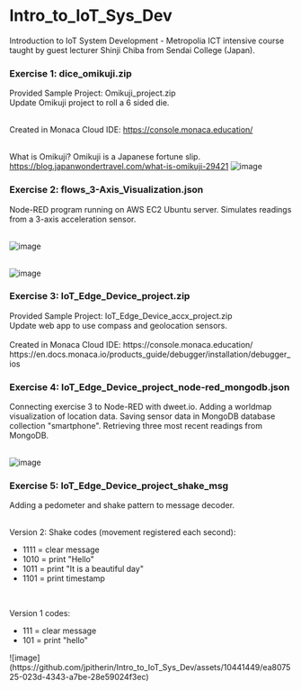 # Intro_to_IoT_Sys_Dev
Introduction to IoT System Development - Metropolia ICT intensive course taught by guest lecturer Shinji Chiba from Sendai College (Japan).

<h3>Exercise 1: dice_omikuji.zip</h3>
Provided Sample Project: Omikuji_project.zip<br>
Update Omikuji project to roll a 6 sided die. <br><br>

Created in Monaca Cloud IDE: https://console.monaca.education/<br><br>

What is Omikuji? Omikuji is a Japanese fortune slip.<br>
https://blog.japanwondertravel.com/what-is-omikuji-29421
![image](https://github.com/jpitherin/Intro_to_IoT_Sys_Dev/assets/10441449/2cf6a373-8ab9-4180-922e-17bc790e0df3)

<h3>Exercise 2: flows_3-Axis_Visualization.json</h3>
Node-RED program running on AWS EC2 Ubuntu server. Simulates readings from a 3-axis acceleration sensor.<br><br>

![image](https://github.com/jpitherin/Intro_to_IoT_Sys_Dev/assets/10441449/d9f1e6e2-95eb-4745-a28c-0634463f75b9)<br><br>

![image](https://github.com/jpitherin/Intro_to_IoT_Sys_Dev/assets/10441449/72733212-4c07-4b60-a0d4-fa4861f5ad58)

<h3>Exercise 3: IoT_Edge_Device_project.zip</h3>
Provided Sample Project: IoT_Edge_Device_accx_project.zip<br>
Update web app to use compass and geolocation sensors.<br><br>
Created in Monaca Cloud IDE: https://console.monaca.education/<br>
https://en.docs.monaca.io/products_guide/debugger/installation/debugger_ios

<h3>Exercise 4: IoT_Edge_Device_project_node-red_mongodb.json</h3>
Connecting exercise 3 to Node-RED with dweet.io. Adding a worldmap visualization of location data. Saving sensor data in MongoDB database collection "smartphone". Retrieving three most recent readings from MongoDB.<br><br>

![image](https://github.com/jpitherin/Intro_to_IoT_Sys_Dev/assets/10441449/1293d2f8-1e7e-4268-8cf9-36b9acdaa927)

<h3>Exercise 5: IoT_Edge_Device_project_shake_msg</h3>
Adding a pedometer and shake pattern to message decoder.</br></br>

Version 2: Shake codes (movement registered each second):</br>
<ul>
  <li>1111 = clear message</li>
  <li>1010 = print "Hello"</li>
  <li>1011 = print "It is a beautiful day"</li>
  <li>1101 = print timestamp</li>
</ul></br>

Version 1 codes:</br>
<ul>
  <li>111 = clear message</li>
  <li>101 = print "hello"</li>
</ul>
![image](https://github.com/jpitherin/Intro_to_IoT_Sys_Dev/assets/10441449/ea807525-023d-4343-a7be-28e59024f3ec)
